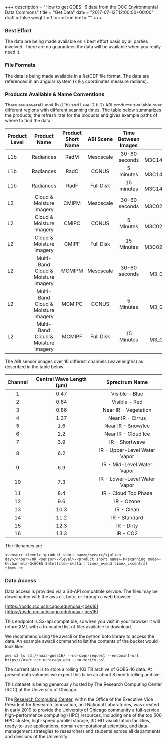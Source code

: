 +++
description = "How to get GOES-16 data from the OCC Environmental Data Commons"
title = "Get Data"
date = "2017-07-12T12:00:00+00:00"
draft = false
weight = 1
toc = true
bref = ""
+++

### Best Effort
The data are being made available on a best effort basis by all parties involved. There are no guarantees the data will be available when you really need it.

### File Formats
The data is being made available in a NetCDF file format. The data are referenced in an angular system (x & y coordinates measure radians).

### Products Available & Name Conventions

There are several Level 1b (L1b) and Level 2 (L2) ABI products available over different regions with different scanning times. The table below summarizes the products, the refresh rate for the products and gives example paths of where to find the data.

| Product Level | Product Name | Product Short Name | ABI Scene | Time Between Images | Example File Name |
| ------------- | :----------: | :----------------: | :-------: | :-----: | :-------: |
|   L1b | Radiances | RadM | Mesoscale | 30-60 seconds | ABI-L1b-RadM/2017/192/19/OR_ABI-L1b-RadM-M3C14_G16_s20171921952189_e20171921954562_c20171921955013.nc |
|   L1b | Radiances | RadC | CONUS | 5 minutes | ABI-L1b-RadC/2017/192/19/OR_ABI-L1b-RadC-M3C14_G16_s20171921952189_e20171921954562_c20171921955013.nc |
|   L1b | Radiances | RadF | Full Disk | 15 minutes | ABI-L1b-RadF/2017/192/19/OR_ABI-L1b-RadF-M3C14_G16_s20171921952189_e20171921954562_c20171921955013.nc |
|   L2 | Cloud & Moisture Imagery | CMIPM | Mesoscale | 30-60 seconds | ABI-L2-CMIPM/2017/191/21/OR_ABI-L2-CMIPM1-M3C02_G16_s20171912128268_e20171912128326_c20171912128391.nc |
|   L2 | Cloud & Moisture Imagery | CMIPC | CONUS | 5 Minutes | ABI-L2-CMIPC/2017/191/21/OR_ABI-L2-CMIPC-M3C02_G16_s20171912122189_e20171912124562_c20171912125065.nc |
|   L2 | Cloud & Moisture Imagery | CMIPF | Full Disk | 15 Minutes | ABI-L2-CMIPF/2017/192/15/OR_ABI-L2-CMIPF-M3C02_G16_s20171921515382_e20171921526149_c20171921526214.nc |
|   L2 | Multi-Band Cloud & Moisture Imagery | MCMIPM | Mesoscale | 30-60 seconds | ABI-L2-MCMIPM/2017/191/21/OR_ABI-L2-MCMIPM2-M3_G16_s20171912130568_e20171912131031_c20171912131105.nc |
|   L2 | Multi-Band Cloud & Moisture Imagery | MCMIPC | CONUS | 5 Minutes | ABI-L2-MCMIPC/2017/191/21/OR_ABI-L2-MCMIPC-M3_G16_s20171912122189_e20171912124562_c20171912125065.nc |
|   L2 | Multi-Band Cloud & Moisture Imagery | MCMIPF | Full Disk | 15 Minutes | ABI-L2-MCMIPF/2017/191/21/OR_ABI-L2-MCMIPF-M3_G16_s20171912115380_e20171912126152_c20171912126330.nc  |

The ABI sensor images over 16 different channels (wavelengths) as described in the table below

| Channel | Central Wave Length (µm) | Sprectrum Name |
| :----:  | :---------: | :------------: |
| 1       |  0.47  |   Visible - Blue |
| 2       |  0.64  | Visible - Red |
| 3       |  0.86  | Near IR - Vegetation |
| 4       |  1.37  | Near IR - Cirrus |
| 5       |  1.6  | Near IR - Snow/Ice |
| 6       |  2.2  | Near IR - Cloud Ice |
| 7       |  3.9  | IR - Shortwave |
| 8       |  6.2  | IR - Upper-Level Water Vapor |
| 9       |  6.9  | IR - Mid-Level Water Vapor |
| 10       |  7.3  | IR - Lower-Level Water Vapor |
| 11       |  8.4 | IR - Cloud Top Phase |
| 12       |  9.6  | IR - Ozone |
| 13       |  10.3  | IR - Clean |
| 14       |  11.2 | IR - Standard |
| 15       |  12.3  | IR - Dirty |
| 16       | 13.3  | IR - CO2 |

The filenames are

    <sensor>-<level>-<product short name>/<year>/<julian day>/<hour>/OR_<sensor>-<level>-<product short name>-M<scanning mode>-C<channel>-G<GOES Satellite>-s<start time>_e<end time>_c<central time>.nc

### Data Access

Data access is provided via a S3-API compatible service. The files may be downloaded with the aws cli, boto, or through a web browser.

[https://osdc.rcc.uchicago.edu/noaa-goes16](https://osdc.rcc.uchicago.edu/noaa-goes16)

This endpoint is S3-api compatible, so when you visit in your browser it will return XML with a truncated list of files available to download.

We recommend using the [awscli](https://aws.amazon.com/cli/) or the [python boto library](https://github.com/boto/boto) to access the data. An example awscli command to list the contents of the bucket would look like:
```
aws s3 ls s3://noaa-goes16/ --no-sign-request --endpoint-url https://osdc.rcc.uchicago.edu --no-verify-ssl
```

The current plan is to store a rolling 100 TB archive of GOES-16 data. At present data volumes we expect this to be an about 8 month rolling archive.

This dataset is being generously hosted by The Research Computing Center (RCC) at the University of Chicago.

The [Research Computing Center](https://rcc.uchicago.edu/), within the Office of the Executive Vice President for Research. Innovation, and National Laboratories, was created in early 2010 to provide the University of Chicago community a full-service high-performance computing (HPC) resources, including one of the top 500 HPC cluster, high-speed parallel storage, 3D HD visualization facilities, ready-to-use applications, domain computational scientists, and data-management strategies to researchers and students across all departments and divisions of the University. 


